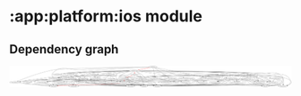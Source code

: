 # :app:platform:ios module
## Dependency graph
![Dependency graph](../../../docs/images/graphs/dep_graph_app_platform_ios.svg)
